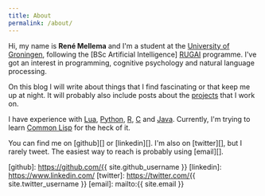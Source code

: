 ```yaml
---
title: About
permalink: /about/
---
```


Hi, my name is **René Mellema** and I'm a student at the 
[University of Groningen][RUG], following the [BSc Artificial Intelligence]
[RUGAI] programme. I've got an interest in programming, cognitive psychology
and natural language processing.

On this blog I will write about things that I find fascinating or that keep 
me up at night. It will probably also include posts about the 
[projects][projects] that I work on.

I have experience with [Lua][], [Python][], [R][], [C][] and [Java][].
Currently, I'm trying to learn [Common Lisp][CL] for the heck of it. 

You can find me on [github][] or [linkedin][]. I'm also on [twitter][], but
I rarely tweet. The easiest way to reach is probably using [email][].

[RUG]: http://rug.nl/
[RUGAI]: http://www.rug.nl/bachelors/artificial-intelligence/
[projects]: /projects/
[Lua]: http://www.lua.org
[Python]: https://www.python.org
[R]: http://www.r-project.org
[C]: https://en.wikipedia.org/wiki/C_(programming_language)
[Java]: https://en.wikipedia.org/wiki/Java_(programming_language)
[CL]: http://common-lisp.net
[github]: https://github.com/{{ site.github_username }}
[linkedin]: https://www.linkedin.com/
[twitter]: https://twitter.com/{{ site.twitter_username }}
[email]: mailto:{{ site.email }}
